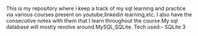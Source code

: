 This is my repository where i keep a track of my sql learning and practice via various courses present on youtube,linkedin learning,etc.
I also have the consecutive notes with them that I learn throughout the course.My sql database will mostly revolve around MySQL,SQLite.
Tech used:- SQLite 3
